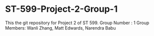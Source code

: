 ST-599-Project-2-Group-1
========================

This the git repository for Project 2 of ST 599.
Group Number : 1
Group Members: Wanli Zhang, Matt Edwards, Narendra Babu
